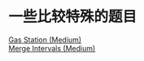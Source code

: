 # 一些比较特殊的题目

<a href="src/1-500/134">Gas Station (Medium)</a><br>
<a href="src/1-500/56">Merge Intervals (Medium)</a><br>